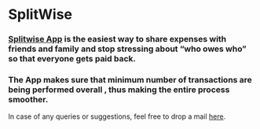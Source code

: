 # SplitWise

### [Splitwise App](https://akt114.github.io/SplitWiseApp/) is the easiest way to share expenses with friends and family and stop stressing about “who owes who” so that everyone gets paid back.
### The App makes sure that minimum number of transactions are being performed overall , thus making the entire process smoother.

In case of any queries or suggestions, feel free to drop a mail [here](mailto:amittiwary710@gmail.com).
